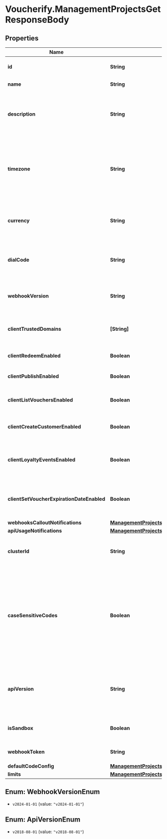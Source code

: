 # Voucherify.ManagementProjectsGetResponseBody

## Properties

Name | Type | Description | Notes
------------ | ------------- | ------------- | -------------
**id** | **String** | Unique identifier of the project. | [optional] 
**name** | **String** | The name of the project. | [optional] 
**description** | **String** | A user-defined description of the project, e.g. its purpose, scope, region. | [optional] 
**timezone** | **String** | The time zone in which the project is established. It can be in the GMT format or in accordance with IANA time zone database. | [optional] 
**currency** | **String** | The currency used in the project. It is equal to a 3-letter ISO 4217 code. | [optional] 
**dialCode** | **String** | The country dial code for the project. It is equal to an ITU country code. | [optional] 
**webhookVersion** | **String** | The webhook version used in the project. | [optional] [default to &#39;v2024-01-01&#39;]
**clientTrustedDomains** | **[String]** | An array of URL addresses that allow client requests. | [optional] 
**clientRedeemEnabled** | **Boolean** | Enables client-side redemption. | [optional] 
**clientPublishEnabled** | **Boolean** | Enables client-side publication. | [optional] 
**clientListVouchersEnabled** | **Boolean** | Enables client-side listing of vouchers. | [optional] 
**clientCreateCustomerEnabled** | **Boolean** | Enables client-side creation of customers. | [optional] 
**clientLoyaltyEventsEnabled** | **Boolean** | Enables client-side events for loyalty and referral programs. | [optional] 
**clientSetVoucherExpirationDateEnabled** | **Boolean** | Enables client-side setting of voucher expiration date. | [optional] 
**webhooksCalloutNotifications** | [**ManagementProjectsGetResponseBodyWebhooksCalloutNotifications**](ManagementProjectsGetResponseBodyWebhooksCalloutNotifications.md) |  | [optional] 
**apiUsageNotifications** | [**ManagementProjectsGetResponseBodyApiUsageNotifications**](ManagementProjectsGetResponseBodyApiUsageNotifications.md) |  | [optional] 
**clusterId** | **String** | The identifier of the cluster where the project will be created. | [optional] 
**caseSensitiveCodes** | **Boolean** | Determines if the vouchers in the project will be: - case sensitive - if &#x60;true&#x60;, &#x60;C0dE-cfV&#x60; is **not** equal to &#x60;c0de-cfv&#x60;), - case insensitive - if &#x60;false&#x60;, &#x60;C0dE-cfV&#x60; is equal to &#x60;c0de-cfv&#x60;. | [optional] 
**apiVersion** | **String** | The API version used in the project. Currently, the default and only value is &#x60;v2018-08-01&#x60;. | [optional] [default to &#39;v2018-08-01&#39;]
**isSandbox** | **Boolean** | Determines if the project is a sandbox project. | [optional] 
**webhookToken** | **String** | Webhook token used for authentication. | [optional] 
**defaultCodeConfig** | [**ManagementProjectsGetResponseBodyDefaultCodeConfig**](ManagementProjectsGetResponseBodyDefaultCodeConfig.md) |  | [optional] 
**limits** | [**ManagementProjectsGetResponseBodyLimits**](ManagementProjectsGetResponseBodyLimits.md) |  | [optional] 



## Enum: WebhookVersionEnum


* `v2024-01-01` (value: `"v2024-01-01"`)





## Enum: ApiVersionEnum


* `v2018-08-01` (value: `"v2018-08-01"`)




